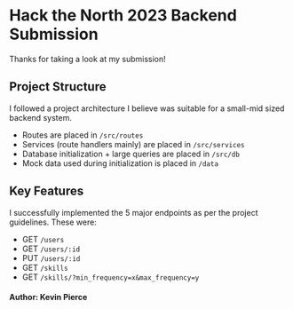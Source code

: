 # Hack the North 2023 Backend Submission

Thanks for taking a look at my submission!

## Project Structure
I followed a project architecture I believe was suitable for a small-mid sized backend system. 

- Routes are placed in `/src/routes`
- Services (route handlers mainly) are placed in `/src/services`
- Database initialization + large queries are placed in `/src/db`
- Mock data used during initialization is placed in `/data`

## Key Features
I successfully implemented the 5 major endpoints as per the project guidelines. These were:

- GET `/users`
- GET `/users/:id`
- PUT `/users/:id`
- GET `/skills`
- GET `/skills/?min_frequency=x&max_frequency=y`


#### Author: Kevin Pierce
